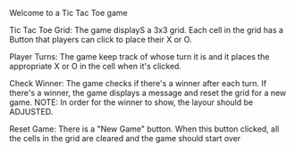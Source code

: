 Welcome to a Tic Tac Toe game

Tic Tac Toe Grid: The game displayS a 3x3 grid. Each cell in the grid has a Button
 that players can click to place their X or O.
 
 Player Turns: The game keep track of whose turn it is and it places the appropriate X or O
 in the cell when it's clicked.
 
 Check Winner: The game checks if there's a winner after each turn. If there's a winner,
 the game displays a message and reset the grid for a new game. NOTE: In order for the winner to show, the layour should be ADJUSTED. 
 
 Reset Game: There is a "New Game" button. When this button clicked, all the cells in the
 grid are cleared and the game should start over

